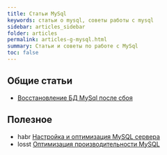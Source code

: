 ```yaml
---
title: Статьи MySql
keywords: статьи о mysql, советы работы с mysql
sidebar: articles_sidebar
folder: articles
permalink: articles-g-mysql.html
summary: Статьи и советы по работе с MySql
toc: false
---
```


## Общие статьи

* [Восстановление БД MySql после сбоя](/articles-mysql-restore.html)      

## Полезное

* habr [Настройка и оптимизация MySQL сервера](https://habr.com/post/108418/)
* losst [Оптимизация производительности MySQL](https://losst.ru/optimizatsiya-proizvoditelnosti-mysql)

